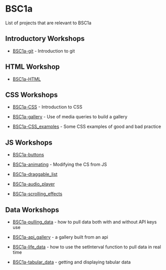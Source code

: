 # BSC1a

List of projects that are relevant to BSC1a

## Introductory Workshops
- [BSC1a-git](https://github.com/DianaVallverdu-NUA/BSC1a-git) - Introduction to git

## HTML Workshop

- [BSC1a-HTML](https://github.com/DianaVallverdu-NUA/BSC1a-HTML)

## CSS Workshops

- [BSC1a-CSS](https://github.com/DianaVallverdu-NUA/BSC1a-CSS) - Introduction to CSS

- [BSC1a-gallery](https://github.com/DianaVallverdu-NUA/BSC1a-gallery) - Use of media queries to build a gallery

- [BSC1a-CSS_examples](https://github.com/DianaVallverdu-NUA/BSC1a-CSS_examples) - Some CSS examples of good and bad practice


## JS Workshops

- [BSC1a-buttons](https://github.com/DianaVallverdu-NUA/BSC1a-buttons)

- [BSC1a-animating]() - Modifying the CS from JS

- [BSC1a-draggable_list](https://github.com/DianaVallverdu-NUA/BSC1a-draggable_list)

- [BSC1a-audio_player](https://github.com/DianaVallverdu-NUA/BSC1a-audio_player)

- [BSC1a-scrolling_effects]()

## Data Workshops

- [BSC1a-pulling_data]() - how to pull data both with and without API keys use

- [BSC1a-api_gallery]() - a gallery built from an api

- [BSC1a-life_data]() - how to use the setInterval function to pull data in real time

- [BSC1a-tabular_data]() - getting and displaying tabular data
